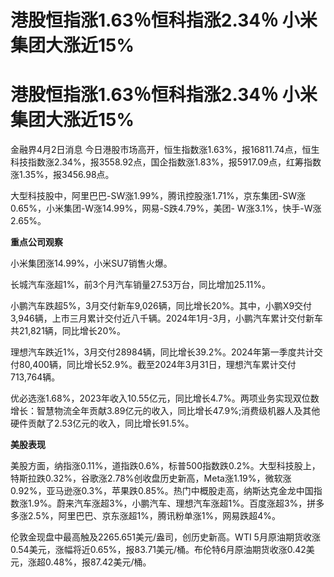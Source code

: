 # 港股恒指涨1.63％恒科指涨2.34％ 小米集团大涨近15%

# 港股恒指涨1.63％恒科指涨2.34％ 小米集团大涨近15%

金融界4月2日消息
今日港股市场高开，恒生指数涨1.63%，报16811.74点，恒生科技指数涨2.34%，报3558.92点，国企指数涨1.83%，报5917.09点，红筹指数涨1.35%，报3456.98点。

大型科技股中，阿里巴巴-SW涨1.99%，腾讯控股涨1.71%，京东集团-SW涨0.65%，小米集团-W涨14.99%，网易-S跌4.79%，美团-
W涨3.1%，快手-W涨2.65%。

**重点公司观察**

小米集团涨14.99%，小米SU7销售火爆。

长城汽车涨超1%，前3个月汽车销量27.53万台，同比增加25.11%。

小鹏汽车跌超5%，3月交付新车9,026辆，同比增长20%。其中，小鹏X9交付3,946辆，上市三月累计交付近八千辆。2024年1月-3月，小鹏汽车累计交付新车共21,821辆，同比增长20%。

理想汽车跌近1%，3月交付28984辆，同比增长39.2%。2024年第一季度共计交付80,400辆，同比增长52.9%。截至2024年3月31日，理想汽车累计交付713,764辆。

优必选涨1.68%，2023年收入10.55亿元，同比增长4.7%。两项业务实现双位数增长：智慧物流全年贡献3.89亿元的收入，同比增长47.9%;消费级机器人及其他硬件贡献了2.53亿元的收入，同比增长91.5%。

**美股表现**

美股方面，纳指涨0.11%，道指跌0.6%，标普500指数跌0.2%。大型科技股上，特斯拉跌0.32%，谷歌涨2.78%创收盘历史新高，Meta涨1.19%，微软涨0.92%，亚马逊涨0.3%，苹果跌0.85%。热门中概股走高，纳斯达克金龙中国指数涨1.9%。蔚来汽车涨超3%，小鹏汽车、理想汽车涨超1%。百度涨超3%，拼多多涨2.5%，阿里巴巴、京东涨超1%，腾讯粉单涨1%，网易跌超4%。

伦敦金现盘中最高触及2265.651美元/盎司，创历史新高。WTI
5月原油期货收涨0.54美元，涨幅将近0.65%，报83.71美元/桶。布伦特6月原油期货收涨0.42美元，涨超0.48%，报87.42美元/桶。

